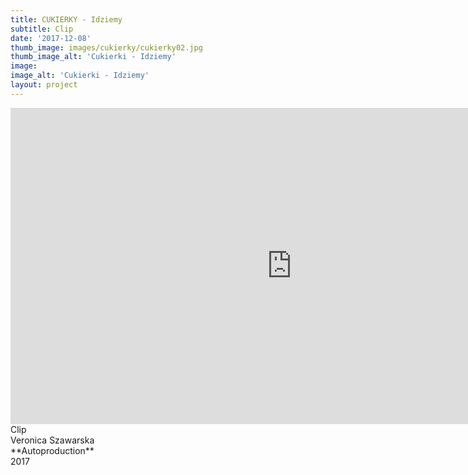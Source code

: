 ```yaml
---
title: CUKIERKY - Idziemy
subtitle: Clip
date: '2017-12-08'
thumb_image: images/cukierky/cukierky02.jpg
thumb_image_alt: 'Cukierki - Idziemy'
image: 
image_alt: 'Cukierki - Idziemy'
layout: project
---
```


<iframe width="900" height="506" src="https://www.youtube.com/embed/IZ8p9UevVZ8" title="YouTube video player" frameborder="0" allow="accelerometer; autoplay; clipboard-write; encrypted-media; gyroscope; picture-in-picture" allowfullscreen></iframe>
Clip <br>
Veronica Szawarska <br>
**Autoproduction** <br>
2017 <br>
